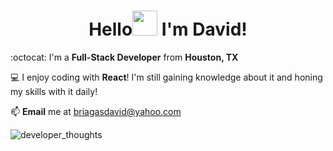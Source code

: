 <h1 align="center">Hello<img src="https://user-images.githubusercontent.com/83102464/138034246-a2c7e6ea-000f-4eee-adef-c3d67b1d37bf.gif" width="40px"> I'm David!</h1>

:octocat: I'm a **Full-Stack Developer** from **Houston, TX** <br/>

:computer: I enjoy coding with **React**! I'm still gaining knowledge about it and honing my skills with it daily!

:mailbox: **Email** me at [briagasdavid@yahoo.com](mailto:briagasdavid@yahoo.com)

![developer_thoughts](https://user-images.githubusercontent.com/83102464/138035967-9dca4c79-b504-4ff3-8a63-bd19305cd7d9.gif)
